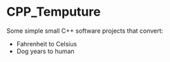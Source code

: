# CPP_Temputure
Some simple small C++ software projects that convert:
* Fahrenheit to Celsius
* Dog years to human
